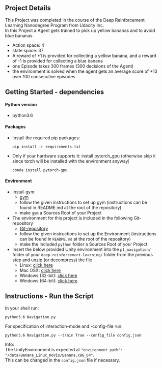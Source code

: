 ## Project Details
This Project was completed in the course of the Deep Reinforcement Learning Nanodegree Program from Udacity Inc. \
In this Project a Agent gets trained to pick up yellow bananas and to avoid blue bananas
- Action space: 4
- state space: 37
- A reward of +1 is provided for collecting a yellow banana, and a reward of -1 is provided for collecting a blue banana
- one Episode takes 300 frames (300 decisions of the Agent) 
- the environment is solved when the agent gets an average score of +13 over 100 consecutive episodes

## Getting Started - dependencies

#### Python version
- python3.6 
#### Packages
- Install the required pip packages:
  ```
  pip install -r requirements.txt
  ```

- Only if your hardware supports it: install pytorch_gpu (otherwise skip it since torch will be installed with the environment anyway)  
  ```
  conda install pytorch-gpu
  ```
#### Environment
- Install gym 
  - [gym](https://github.com/openai/gym) 
  - follow the given instructions to set up gym (instructions can be found in README.md at the root of the repository)
  - make `gym` a Sources Root of your Project
- The environment for this project is included in the following Git-repository
  - [Git-repository](https://github.com/udacity/deep-reinforcement-learning#dependencies)
  - follow the given instructions to set up the Environment (instructions can be found in `README.md` at the root of the repository)
  - make the included `python` folder a Sources Root of your Project
- Insert the below provided Unity environment into the `p1_navigation/` folder of your `deep-reinforcement-learning/` folder from the previous step and unzip (or decompress) the file
  - Linux: [click here](https://s3-us-west-1.amazonaws.com/udacity-drlnd/P1/Banana/Banana_Linux.zip)
  - Mac OSX: [click here](https://s3-us-west-1.amazonaws.com/udacity-drlnd/P1/Banana/Banana.app.zip)
  - Windows (32-bit): [click here](https://s3-us-west-1.amazonaws.com/udacity-drlnd/P1/Banana/Banana_Windows_x86.zip)
  - Windows (64-bit): [click here](https://s3-us-west-1.amazonaws.com/udacity-drlnd/P1/Banana/Banana_Windows_x86_64.zip)
## Instructions - Run the Script
In your shell run:
```
python3.6 Navigation.py
```
For specification of interaction-mode and -config-file run:
```
python3.6 Navigation.py --train True --config_file config.json
```
Info: \
The UnityEnvironment is expected at `"environment_path": "/data/Banana_Linux_NoVis/Banana.x86_64"`. \
This can be changed in the `config.json` file if necessary.